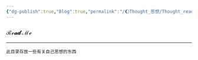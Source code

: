 ```yaml
---
{"dg-publish":true,"Blog":true,"permalink":"/🌔Thought_思想/Thought_readme/","dgPassFrontmatter":true,"noteIcon":"","created":"2024-08-24T23:12:06.068+08:00","updated":"2024-08-25T10:51:10.669+08:00"}
---
```


### ℛℯ𝒶𝒹 ℳℯ
--- 
	此目录存放一些有关自己思想的东西

